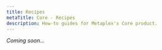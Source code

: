 ```yaml
---
title: Recipes
metaTitle: Core - Recipes
description: How-to guides for Metaplex's Core product.
---
```


_Coming soon..._
